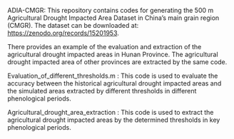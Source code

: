 ADIA-CMGR:
This repository contains codes for generating the 500 m Agricultural Drought Impacted Area Dataset in China’s main grain region (CMGR). The dataset can be downloaded at: https://zenodo.org/records/15201953.

There provides an example of the evaluation and extraction of the agricultural drought impacted areas in Hunan Province. The agricultural drought impacted area of other provinces are extracted by the same code.

Evaluation_of_different_thresholds.m :
This code is used to evaluate the accuracy between the historical agricultural drought impacted areas and the simulated areas extracted by different thresholds in different phenological periods.

Agricultural_drought_area_extraction :
This code is used to extract the agricultural drought impacted areas by the determined thresholds in key phenological periods.

